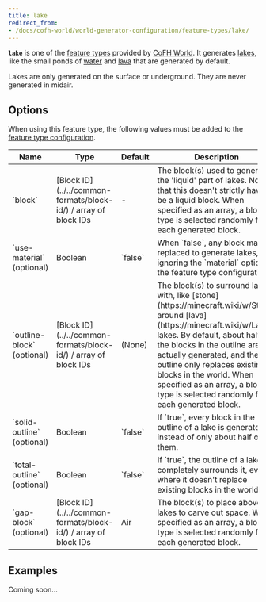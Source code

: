 ```yaml
---
title: lake
redirect_from:
- /docs/cofh-world/world-generator-configuration/feature-types/lake/
---
```


**`lake`** is one of the [feature types](../) provided by [CoFH
World](../../../). It generates
[lakes](https://minecraft.wiki/w/Generated_structures#Lake), like the
small ponds of [water](https://minecraft.wiki/w/Water) and
[lava](https://minecraft.wiki/w/Lava) that are generated by default.

Lakes are only generated on the surface or underground. They are never generated
in midair.


Options
-------

When using this feature type, the following values must be added to the [feature
type configuration](../../feature-format/#feature-type-configuration).

<div class="uk-overflow-container">
    <table class="uk-table uk-table-striped uk-text-small">
        <thead>
            <tr>
                <th>Name</th>
                <th>Type</th>
                <th>Default</th>
                <th>Description</th>
            </tr>
        </thead>
        <tbody>
            <tr>
                <td markdown="span">`block`</td>
                <td markdown="span">
                    [Block ID](../../common-formats/block-id/)
                    / array of block IDs
                </td>
                <td>-</td>
                <td markdown="span">
                    The block(s) used to generate the 'liquid' part of lakes.
                    Note that this doesn't strictly have to be a liquid block.
                    When specified as an array, a block type is selected
                    randomly for each generated block.
                </td>
            </tr>
            <tr>
                <td markdown="span">`use-material` (optional)</td>
                <td markdown="span">Boolean</td>
                <td markdown="span">`false`</td>
                <td markdown="span">
                    When `false`, any block may be replaced to generate lakes,
                    ignoring the `material` option in the feature type
                    configuration.
                </td>
            </tr>
            <tr>
                <td markdown="span">`outline-block` (optional)</td>
                <td markdown="span">
                    [Block ID](../../common-formats/block-id/)
                    / array of block IDs
                </td>
                <td markdown="span">(None)</td>
                <td markdown="span">
                    The block(s) to surround lakes with, like
                    [stone](https://minecraft.wiki/w/Stone) around
                    [lava](https://minecraft.wiki/w/Lava) lakes. By
                    default, about half of the blocks in the outline are
                    actually generated, and the outline only replaces existing
                    blocks in the world. When specified as an array, a block
                    type is selected randomly for each generated block.
                </td>
            </tr>
            <tr>
                <td markdown="span">`solid-outline` (optional)</td>
                <td markdown="span">Boolean</td>
                <td markdown="span">`false`</td>
                <td markdown="span">
                    If `true`, every block in the outline of a lake is
                    generated, instead of only about half of them.
                </td>
            </tr>
            <tr>
                <td markdown="span">`total-outline` (optional)</td>
                <td markdown="span">Boolean</td>
                <td markdown="span">`false`</td>
                <td markdown="span">
                    If `true`, the outline of a lake completely surrounds it,
                    even where it doesn't replace existing blocks in the world.
                </td>
            </tr>
            <tr>
                <td markdown="span">`gap-block` (optional)</td>
                <td markdown="span">
                    [Block ID](../../common-formats/block-id/)
                    / array of block IDs
                </td>
                <td markdown="span">Air</td>
                <td markdown="span">
                    The block(s) to place above lakes to carve out space. When
                    specified as an array, a block type is selected randomly for
                    each generated block.
                </td>
            </tr>
        </tbody>
    </table>
</div>


Examples
--------

Coming soon...
